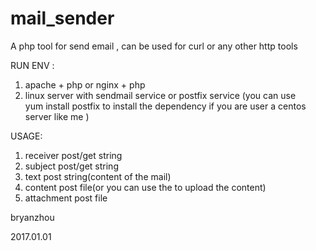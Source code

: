 # mail_sender
A php tool for send email , can be used for curl or any other http tools

RUN ENV : 

1. apache + php  or nginx + php 
2. linux server with sendmail service or postfix service (you can use yum install postfix to install the dependency if you are user a centos server like me )

USAGE:

1. receiver      post/get     string
2. subject       post/get     string 
3. text          post         string(content of the mail)
4. content       post         file(or you can use the to upload the content)
5. attachment    post         file


bryanzhou

2017.01.01
